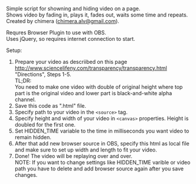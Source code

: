 Simple script for showning and hiding video on a page.  
Shows video by fading in, plays it, fades out, waits some time and repeats.  
Created by chimera (chimera.alv@gmail.com).  

Requres Browser Plugin to use with OBS.  
Uses jQuery, so requires internet connection to start.  

Setup:  
1. Prepare your video as descriibed on this page http://www.sciencelifeny.com/transparency/transparency.html  
	"Directions", Steps 1-5.  
	TL;DR:  
	You need to make one video with double of original height where top part is the original video and lower part is black-and-white alpha channel.  
2. Save this code as ".html" file.  
3. Specify path to your video in the `<source>` tag.  
4. Specify height and width of your video in `<canvas>` properties. Height is doubled for the first one.  
5. Set HIDDEN_TIME variable to the time in milliseconds you want video to remain hidden.  
6. After that add new browser source in OBS, specify this html as local file and make sure to set up width and length to fit your video.  
7. Done! The video will be replaying over and over.  
NOTE: If you want to change settings like HIDDEN_TIME varible or video path you have to delete and add browser source again after you save changes.
